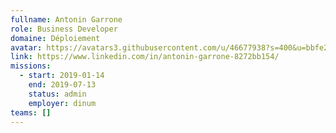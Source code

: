 ```yaml
---
fullname: Antonin Garrone
role: Business Developer
domaine: Déploiement
avatar: https://avatars3.githubusercontent.com/u/46677938?s=400&u=bbfe2189507f07759b1deab5380b9c09502abbe1&v=4
link: https://www.linkedin.com/in/antonin-garrone-8272bb154/
missions:
  - start: 2019-01-14
    end: 2019-07-13
    status: admin
    employer: dinum
teams: []
---
```


